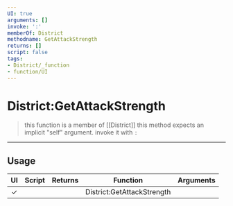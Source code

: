 ```yaml
---
UI: true
arguments: []
invoke: ':'
memberOf: District
methodname: GetAttackStrength
returns: []
script: false
tags:
- District/_function
- function/UI
---
```

# District:GetAttackStrength
> this function is a member of [[District]]
> this method expects an implicit "self" argument. invoke it with `:`
-----
## Usage
|  UI | Script | Returns | Function | Arguments |
|:---:|:------:|-------:|:--------:|:---------|
|✓| ||District:GetAttackStrength||
